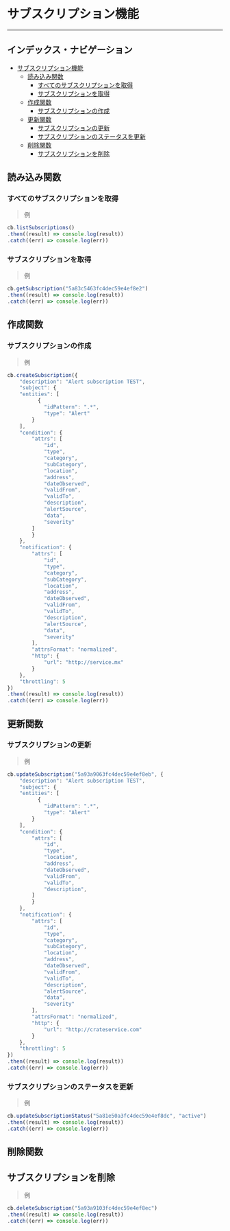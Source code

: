 # サブスクリプション機能
***
## インデックス・ナビゲーション
* [サブスクリプション機能](#subscriptions-functions)
    * [読み込み関数](#read-functions)
        * [すべてのサブスクリプションを取得](#get-all-subscriptions)
        * [サブスクリプションを取得](#get-subscription)
    * [作成関数](#create-functions)
        * [サブスクリプションの作成](#create-subscription)
    * [更新関数](#update-functions)
        * [サブスクリプションの更新](#update-subscription)
        * [サブスクリプションのステータスを更新](#update-subscription-status)
    * [削除関数](#dele-functions)
        * [サブスクリプションを削除](#delete-subscription)

<a name="read-functions"></a>
## 読み込み関数

<a name="get-all-subscriptions"></a>
### すべてのサブスクリプションを取得
> 例
```js
cb.listSubscriptions()
.then((result) => console.log(result))
.catch((err) => console.log(err))
```
<a name="get-subscription"></a>
### サブスクリプションを取得
> 例
```js
cb.getSubscription("5a83c5463fc4dec59e4ef8e2")
.then((result) => console.log(result))
.catch((err) => console.log(err))
```

<a name="create-functions"></a>
## 作成関数

<a name="create-subscription"></a>
### サブスクリプションの作成
> 例
```js
cb.createSubscription({
    "description": "Alert subscription TEST",
    "subject": {
    "entities": [
          {
            "idPattern": ".*",
            "type": "Alert"
        }
    ],
    "condition": {
        "attrs": [
            "id",
            "type",
            "category",
            "subCategory",
            "location",
            "address",
            "dateObserved",
            "validFrom",
            "validTo",
            "description",
            "alertSource",
            "data",
            "severity"
        ]
        }
    },
    "notification": {
        "attrs": [
            "id",
            "type",
            "category",
            "subCategory",
            "location",
            "address",
            "dateObserved",
            "validFrom",
            "validTo",
            "description",
            "alertSource",
            "data",
            "severity"
        ],
        "attrsFormat": "normalized",
        "http": {
            "url": "http://service.mx"
        }
    },
    "throttling": 5
})
.then((result) => console.log(result))
.catch((err) => console.log(err))
```

<a name="update-functions"></a>
## 更新関数

<a name="update-subscription"></a>
### サブスクリプションの更新
> 例
```js
cb.updateSubscription("5a93a9063fc4dec59e4ef8eb", {
    "description": "Alert subscription TEST",
    "subject": {
    "entities": [
          {
            "idPattern": ".*",
            "type": "Alert"
        }
    ],
    "condition": {
        "attrs": [
            "id",
            "type",
            "location",
            "address",
            "dateObserved",
            "validFrom",
            "validTo",
            "description",
        ]
        }
    },
    "notification": {
        "attrs": [
            "id",
            "type",
            "category",
            "subCategory",
            "location",
            "address",
            "dateObserved",
            "validFrom",
            "validTo",
            "description",
            "alertSource",
            "data",
            "severity"
        ],
        "attrsFormat": "normalized",
        "http": {
            "url": "http://crateservice.com"
        }
    },
    "throttling": 5
})
.then((result) => console.log(result))
.catch((err) => console.log(err))
```
<a name="update-subscription-status"></a>
### サブスクリプションのステータスを更新
> 例
```js
cb.updateSubscriptionStatus("5a81e50a3fc4dec59e4ef8dc", "active")
.then((result) => console.log(result))
.catch((err) => console.log(err))
```

<a name="dele-functions"></a>
## 削除関数

<a name="delete-subscription"></a>
## サブスクリプションを削除
> 例
```js
cb.deleteSubscription("5a93a9103fc4dec59e4ef8ec")
.then((result) => console.log(result))
.catch((err) => console.log(err))
```
